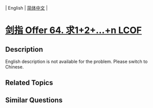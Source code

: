 
| English | [简体中文](README.md) |

# [剑指 Offer 64. 求1+2+…+n LCOF](https://leetcode-cn.com/problems/qiu-12n-lcof/)

## Description

<p>English description is not available for the problem. Please switch to Chinese.</p>


## Related Topics



## Similar Questions


